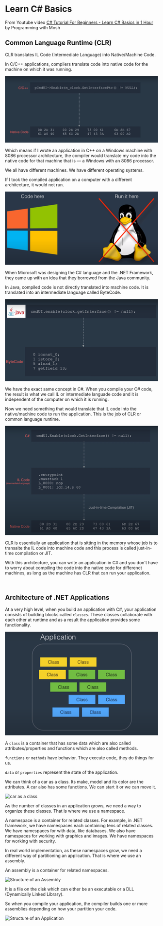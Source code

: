 # Learn C# Basics
From Youtube video [C# Tutorial For Beginners - Learn C# Basics in 1 Hour](https://youtu.be/gfkTfcpWqAY) by Programming with Mosh

## Common Language Runtime (CLR)
CLR translates IL Code (Intermediate Language) into Native/Machine Code.

In C/C++ applications, compilers translate code into native code for the machine on which it was running. 

![C/C++ Code into Machine Code](/images/C_to_Machine.png)

Which means if I wrote an application in C++ on a Windows machine with 8086 processor architecture, the compiler would translate my code into the native code for that machine that is — a Windows with an 8086 processor.

We all have different machines. We have different operating systems.

If I took the compiled application on a computer with a different architecture, it would not run.

![Compile Problem - Running an app on two different operating systems](/images/C_System_Issue.png)

When Microsoft was designing the C# language and the .NET Framework, they came up with an idea that they borrowed from the Java community.

In Java, compiled code is not directly translated into machine code. It is translated into an intermediate language called ByteCode.

![Java to ByteCode](/images/Java_to_ByteCode.png)

We have the exact same concept in C#. When you compile your C# code, the result is what we call IL or intermediate languade code and it is independent of the computer on which it is running.

Now we need something that would translate that IL code into the native/machine code to run the application. This is the job of CLR or common language runtime.

![C# to IL into Machine Code](/images/C%23_to_IL_to_Machine.png)

CLR is essentially an application that is sitting in the memory whose job is to transalte the IL code into machine code and this process is called just-in-time compilation or JIT.

With this architecture, you can write an application in C# and you don't have to worry about compiling the code into the native code for differenct machines, as long as the machine has CLR that can run your application.

<br>

## Architecture of .NET Applications
At a very high level, when you build an application with C#, your application consists of building blocks called ```classes```. These classes collaborate with each other at runtime and as a result the application provides some functionality.

![C# Application in a high level](/images/C%23_%20Application_High_Level.png)

A ```class``` is a container that has some data which are also called attributes/properties and functions which are also called methods.

```functions``` or ```methods``` have behavior. They execute code, they do things for us.

```data``` or ```properties``` represent the state of the application.

We can think of a car as a class. Its make, model and its color are the attributes. A car also has some functions. We can start it or we can move it.

![car as a class](/images/car_as_class.png)

As the number of classes in an application grows, we need a way to organize these classes. That is where we use a namespace.

A namespace is a container for related classes. For example, in .NET framework, we have namespaces each containing tens of related classes. We have namespaces for with data, like databases. We also have namespaces for working with graphics and images. We have namespaces for working with security.

In real world implementation, as these namespaces grow, we need a different way of partitioning an application. That is where we use an assembly.

An assembly is a container for related namespaces.

![Structure of an Assembly](/images/Assembly_Structure.png)

It is a file on the disk which can either be an executable or a DLL (Dynamically Linked Library).

So when you compile your application, the compiler builds one or more assemblies depending on how your partition your code.

![Structure of an Application](/images/Application_Structure.png)

